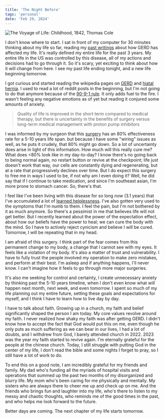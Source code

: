 ```yaml
---
title: 'The Night Before'
tags: 'personal'
date: 'Feb 29, 2024'
---
```


![The Voyage of Life: Childhood, 1842, Thomas Cole](/images/childhood.jpeg)

I don't know where to start. I sat in front of my computer for 30 minutes thinking about my life so far, reading my [past writings]([/posts/22) about how GERD has affected my life. It's really defined my entire life for the past 3 years. My entire life in the US was controlled by this disease, all of my actions and decisions had to go through it. So it's scary, yet exciting to think about how it will change from here. I see my past life ending tonight, and a new life beginning tomorrow.

I got curious and started reading the wikipedia pages on [GERD](https://en.wikipedia.org/wiki/Gastroesophageal_reflux_disease?useskin=vector) and [hiatal hernia](https://en.wikipedia.org/wiki/Hiatal_hernia?useskin=vector). I used to read a lot of reddit posts in the beginning, but I'm not going to do that anymore because of the [90-9-1 rule](posts/90-9-1). It only adds fuel to the fire. I wasn't feeling any negative emotions as of yet but reading it conjured some amounts of anxiety.

> Quality of life is improved in the short term compared to medical therapy, but there is uncertainty in the benefits of surgery versus long-term medical management with proton pump inhibitors

I was informed by my surgeon that this [surgery](https://www.mayoclinic.org/fundoplication/vid-20084708.) has an 80% effectiveness rate for a 5-10 years life span. but because I have some "wiring" issues as well, as he puts it crudely, that 80% might go down. So a lot of uncertainty does arise in light of this information. How much will this really cure me? What does <80% look like in my day-to-day? I know there's no going back to being normal again, no restart button or revive at the checkpoint; life just doesn't work that way, our cells are constantly dying and regenerating, but at a rate that progressively declines over time. But I do expect this surgery to free me in ways I used to be, if not why am I even doing it? Well, he did say that if I continue to take medication, and since I'm southeast asian, I'm more prone to stomach cancer. So, there's that.

I feel like I've been living with this disease for so long now (3.1 years) that I've accumulated a lot of [learned helplessness](posts/helplessness). I've also gotten very used to the symptoms that I'm numb to them. I feel the pain, but I'm not bothered by it as much anymore. So there's a pessimist in me that believes life will not get better. But I recently learned about the power of the expectation effect, about how our beliefs have the power to heal; we can cure the body with the mind. So I have to actively reject cynicism and believe I will be cured. Tomorrow, I will be repeating that in my head.

I am afraid of this surgery. I think part of the fear comes from this permanent change to my body, a change that I cannot see with my eyes. It feels like a violation of my body. It's also a matter of trust and vulnerability. I have to fully trust the people involved my operation to make zero mistakes, and perform at their best. I'm asleep and if anything happens, I'll never know. I can't imagine how it feels to go through more major surgeries.

It's also me seeking for control and certainty, I create unnecessary anxiety by thinking past the 5-10 years timeline, when I don't even know what will happen next month, next week, and even tomorrow. I spent so much of my life planning out my entire future, setting these goals and expectations for myself, and I think I have to learn how to live day by day.

I have to talk about faith. Growing up in a church, my faith and belief significantly shaped the person I am today. My core values revolve around my faith. I never realized how shaky my faith was after getting GERD. I didn't know how to accept the fact that God would put this on me, even though he only puts as much suffering as we can bear in our lives, I had a lot of doubts, and I withdrew from God, I barely attended church in 2022. 2023 was the year my faith started to revive again. I'm eternally grateful for the people at the chinese church. Today, I still struggle with putting God in the center of my life, I don't read the bible and some nights I forget to pray, so I still have a lot of work to do.

To end this on a good note, I am incredibly grateful for my friends and family. My dad who's funding all the myriads of hospital visits and operations that summed up the past two months of my disorganized and blurry life. My mom who's been caring for me physically and mentally. My sisters who are always there to cheer me up and check up on me. And the friends who brings fun and laughter into my life, who's there to listen to my messy and chaotic thoughts, who reminds me of the good times in the past, and who helps me look forward to the future.

Better days are coming. The next chapter of my life starts tomorrow.
